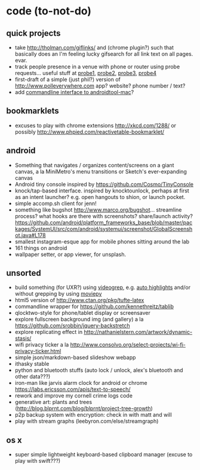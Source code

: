 code (to-not-do)
================

quick projects
--------------

- take http://tholman.com/giflinks/ and (chrome plugin?) such
  that basically does an I'm feeling lucky gifsearch for all link text on all
  pages. evar.
- track people presence in a venue with phone or router using probe requests...
  useful stuff at [probe1][], [probe2][], [probe3][], [probe4][]
- first-draft of a simple (just phil?) version of http://www.polleverywhere.com
  app? website? phone number / text?
- add [commandline interface to androidtool-mac](https://github.com/mortenjust/androidtool-mac/issues/55)?

[probe1]: http://en.wikipedia.org/wiki/IEEE_802.11#Management_Frames
[probe2]: http://www.whitebyte.info/android/android-wifi-hotspot-manager-class
[probe3]: http://stackoverflow.com/questions/2264929/obtain-mac-address-of-devices-in-range-of-router
[probe4]: http://hak5.org/episodes/haktip-23

bookmarklets
------------

- excuses to play with chrome extensions http://xkcd.com/1288/ or possibly
  http://www.phpied.com/reactivetable-bookmarklet/

android
-------

- Something that navigates / organizes content/screens on a giant canvas, a la MiniMetro's menu transitions or Sketch's ever-expanding canvas
- Android tiny console inspired by https://github.com/Cosmo/TinyConsole
- knock/tap-based interface. inspired by knocktounlock, perhaps at first as an
  intent launcher? e.g. open hangouts to shion, or launch pocket.
- simple accomp.sh client for jenn!
- something like bugshot http://www.marco.org/bugshot... streamline process?
  what hooks are there with screenshots? share/launch activity?
  https://github.com/android/platform_frameworks_base/blob/master/packages/SystemUI/src/com/android/systemui/screenshot/GlobalScreenshot.java#L178
- smallest instagram-esque app for mobile phones sitting around the lab
- 161 things on android
- wallpaper setter, or app viewer, for unsplash.

unsorted
--------

- build something (for UXR?) using [videogrep](https://github.com/antiboredom/videogrep/), e.g. [auto highlights](http://zulko.github.io/blog/2014/06/21/some-more-videogreping-with-python/) and/or without grepping by using [moviepy](https://github.com/Zulko/moviepy)
- html5 version of http://www.ctan.org/pkg/tufte-latex
- commandline wrapper for https://github.com/kennethreitz/tablib
- qlocktwo-style for phone/tablet display or screensaver
- explore fullscreen background img (and gallery) a la
  https://github.com/srobbin/jquery-backstretch
- explore replicating effect in http://nathanielstern.com/artwork/dynamic-stasis/
- wifi privacy ticker a la
  http://www.consolvo.org/select-projects/wi-fi-privacy-ticker.html
- simple json/markdown-based slideshow webapp
- ithasky stable
- python and bluetooth stuffs (auto lock / unlock, alex's bluetooth and other
  data???)
- iron-man like jarvis alarm clock for android or chrome
  https://labs.ericsson.com/apis/text-to-speech/
- rework and improve my cornell crime logs code
- generative art: plants and trees
  (http://blog.blprnt.com/blog/blprnt/project-tree-growth)
- p2p backup system with encryption: check in with matt and will
- play with stream graphs (leebyron.com/else/streamgraph)

os x
----

- super simple lightweight keyboard-based clipboard manager (excuse to play with swift???)
